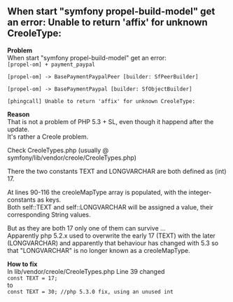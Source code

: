When start "symfony propel-build-model" get an error: Unable to return 'affix' for unknown CreoleType:  
----------

__Problem__  
When start "symfony propel-build-model" get an error:  
<code>[propel-om] + payment_paypal  
[propel-om] -> BasePaymentPaypalPeer [builder: SfPeerBuilder]  
[propel-om] -> BasePaymentPaypal [builder: SfObjectBuilder]  
[phingcall] Unable to return 'affix' for unknown CreoleType:</code>  


__Reason__  
That is not a problem of PHP 5.3 + SL, even though it happend after the update.  
It's rather a Creole problem.  

Check CreoleTypes.php (usually @ symfony/lib/vendor/creole/CreoleTypes.php)  

There the two constants TEXT and LONGVARCHAR are both defined as (int) 17.  

At lines 90-116 the creoleMapType array is populated, with the integer-constants as keys.  
Both self::TEXT and self::LONGVARCHAR will be assigned a value, their corresponding String values.  

But as they are both 17 only one of them can survive ...  
Apparently php 5.2.x used to overwrite the early 17 (TEXT) with the later (LONGVARCHAR) and apparently that behaviour has changed with 5.3 so that   "LONGVARCHAR" is no longer known as a creoleMapType.  


__How to fix__  
In lib/vendor/creole/CreoleTypes.php Line 39 changed  
<code>const TEXT = 17;</code>  
to  
<code>const TEXT = 30; //php 5.3.0 fix, using an unused int</code>  